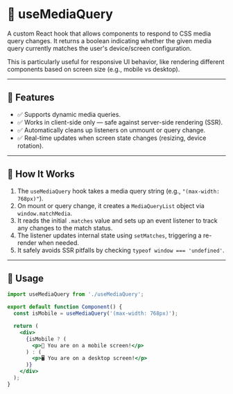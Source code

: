 # 📱 useMediaQuery

A custom React hook that allows components to respond to CSS media query changes. It returns a boolean indicating whether the given media query currently matches the user's device/screen configuration.

This is particularly useful for responsive UI behavior, like rendering different components based on screen size (e.g., mobile vs desktop).

---

## 🚀 Features

- ✅ Supports dynamic media queries.
- ✅ Works in client-side only — safe against server-side rendering (SSR).
- ✅ Automatically cleans up listeners on unmount or query change.
- ✅ Real-time updates when screen state changes (resizing, device rotation).

---

## 🧠 How It Works

1. The `useMediaQuery` hook takes a media query string (e.g., `"(max-width: 768px)"`).
2. On mount or query change, it creates a `MediaQueryList` object via `window.matchMedia`.
3. It reads the initial `.matches` value and sets up an event listener to track any changes to the match status.
4. The listener updates internal state using `setMatches`, triggering a re-render when needed.
5. It safely avoids SSR pitfalls by checking `typeof window === 'undefined'`.

---

## 🧪 Usage

```jsx
import useMediaQuery from './useMediaQuery';

export default function Component() {
  const isMobile = useMediaQuery('(max-width: 768px)');

  return (
    <div>
      {isMobile ? (
        <p>📱 You are on a mobile screen!</p>
      ) : (
        <p>🖥️ You are on a desktop screen!</p>
      )}
    </div>
  );
}